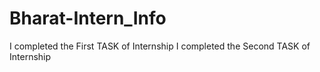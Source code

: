 # Bharat-Intern_Info
 I completed the First  TASK of Internship
 I completed the Second  TASK of Internship
